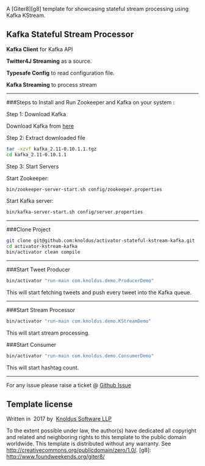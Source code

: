 A [Giter8][g8] template for showcasing stateful stream processing using Kafka KStream.

Kafka Stateful Stream Processor
---------------------------------

**Kafka Client** for Kafka API

**Twitter4J Streaming** as a source.

**Typesafe Config** to read configuration file.

**Kafka Streaming** to process stream

---
###Steps to Install and Run Zookeeper and Kafka on your system :

Step 1: Download Kafka

Download Kafka from [here](https://www.apache.org/dyn/closer.cgi?path=/kafka/0.10.1.1/kafka_2.11-0.10.1.1.tgz)

Step 2: Extract downloaded file

```bash
tar -xzvf kafka_2.11-0.10.1.1.tgz
cd kafka_2.11-0.10.1.1
```

Step 3: Start Servers

Start Zookeeper:

```bash
bin/zookeeper-server-start.sh config/zookeeper.properties
```

Start Kafka server:

```bash
bin/kafka-server-start.sh config/server.properties
```


---
###Clone Project

```bash
git clone git@github.com:knoldus/activator-stateful-kstream-kafka.git
cd activator-kstream-kafka
bin/activator clean compile
```
---
###Start Tweet Producer

```bash
bin/activator "run-main com.knoldus.demo.ProducerDemo"
```


This will start fetching tweets and push every tweet into the Kafka queue.

---
###Start Stream Processor

```bash
bin/activator "run-main com.knoldus.demo.KStreamDemo"
```

This will start stream processing.

###Start Consumer

```bash
bin/activator "run-main com.knoldus.demo.ConsumerDemo"
```

This will start hashtag count.

---
For any issue please raise a ticket @ [Github Issue](https://github.com/knoldus/activator-stateful-kstream-kafka/issues)

Template license
----------------
Written in ​ 2017​ by ​ [Knoldus Software LLP](http://knoldus.com)

To the extent possible under law, the author(s) have dedicated all copyright and related and neighboring rights to this template to the public domain worldwide.
This template is distributed without any warranty. See
<http://creativecommons.org/publicdomain/zero/1.0/>.
[g8]: http://www.foundweekends.org/giter8/